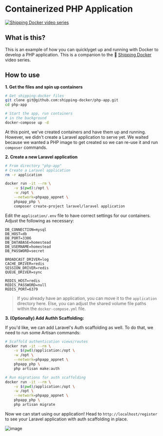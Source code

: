 # Containerized PHP Application

<a href="https://shippingdocker.com" title="learn how to use docker in dev and production">![Shipping Docker video series](https://cloud.githubusercontent.com/assets/467411/18037593/12321512-6d4e-11e6-8514-e8454f4fd286.jpg)</a>

## What is this?

This is an example of how you can quicklyget up and running with Docker to develop a PHP application. This is a companion to the 🐳 [Shipping Docker](https://shippingdocker.com/) video series.


## How to use

**1. Get the files and spin up containers**

```bash
# Get shipping-docker files
git clone git@github.com:shipping-docker/php-app.git
cd php-app

# Start the app, run containers
# in the background
docker-compose up -d
```

At this point, we've created containers and have them up and running. However, we didn't create a Laravel application to serve yet. We waited because we wanted a PHP image to get created so we can re-use it and run `composer` commands.

**2. Create a new Laravel application**

```bash
# From directory "php-app"
# Create a Laravel application
rm -r application

docker run -it --rm \
    -v $(pwd):/opt \
    -w /opt \
    --network=phpapp_appnet \
    phpapp_php \
    composer create-project laravel/laravel application
```

Edit the `application/.env` file to have correct settings for our containers. Adjust the following as necessary:

```
DB_CONNECTION=mysql
DB_HOST=db
DB_PORT=3306
DB_DATABASE=homestead
DB_USERNAME=homestead
DB_PASSWORD=secret

BROADCAST_DRIVER=log
CACHE_DRIVER=redis
SESSION_DRIVER=redis
QUEUE_DRIVER=sync

REDIS_HOST=redis
REDIS_PASSWORD=null
REDIS_PORT=6379
```

> If you already have an application, you can move it to the `application` directory here. Else, you can adjust the shared volume file paths within the `docker-compose.yml` file.

**3. (Optionally) Add Authh Scaffolding:**

If you'd like, we can add Laravel's Auth scaffolding as well. To do that, we need to run some Artisan commands:

```bash
# Scaffold authentication views/routes
docker run -it --rm \
    -v $(pwd)/application:/opt \
    -w /opt \
    --network=phpapp_appnet \
    phpapp_php \
    php artisan make:auth

# Run migrations for auth scaffolding
docker run -it --rm \
    -v $(pwd)/application:/opt \
    -w /opt \
    --network=phpapp_appnet \
    phpapp_php \
    php artisan migrate
```

Now we can start using our application! Head to `http://localhost/register` to see your Laravel application with auth scaffolding in place.

![image](https://cloud.githubusercontent.com/assets/467411/18038743/6ac84008-6d61-11e6-8aa6-30a776b59aaa.png)